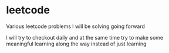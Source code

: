 # leetcode
Various leetcode problems l will be solving going forward

l will try to checkout daily and at the same time try to make some meaningful learning along the way instead of just learning
